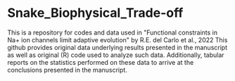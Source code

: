 # Snake_Biophysical_Trade-off
This is a repository for codes and data used in "Functional constraints in Na+ ion channels limit adaptive evolution" by R.E. del Carlo et al., 2022
This github provides original data underlying results presented in the manuscript as well as original (R) code used to analyze such data.
Additionally, tabular reports on the statistics performed on these data to arrive at the conclusions presented in the manuscript.
